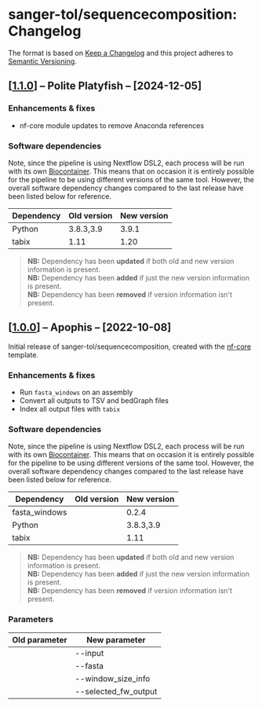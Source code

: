 # sanger-tol/sequencecomposition: Changelog

The format is based on [Keep a Changelog](https://keepachangelog.com/en/1.0.0/)
and this project adheres to [Semantic Versioning](https://semver.org/spec/v2.0.0.html).

## [[1.1.0](https://github.com/sanger-tol/sequencecomposition/releases/tag/1.1.0)] – Polite Platyfish – [2024-12-05]

### Enhancements & fixes

- nf-core module updates to remove Anaconda references

### Software dependencies

Note, since the pipeline is using Nextflow DSL2, each process will be run with its own [Biocontainer](https://biocontainers.pro/#/registry). This means that on occasion it is entirely possible for the pipeline to be using different versions of the same tool. However, the overall software dependency changes compared to the last release have been listed below for reference.

| Dependency | Old version | New version |
| ---------- | ----------- | ----------- |
| Python     | 3.8.3,3.9   | 3.9.1       |
| tabix      | 1.11        | 1.20        |

> **NB:** Dependency has been **updated** if both old and new version information is present. </br> **NB:** Dependency has been **added** if just the new version information is present. </br> **NB:** Dependency has been **removed** if version information isn't present.

## [[1.0.0](https://github.com/sanger-tol/sequencecomposition/releases/tag/1.0.0)] – Apophis – [2022-10-08]

Initial release of sanger-tol/sequencecomposition, created with the [nf-core](https://nf-co.re/) template.

### Enhancements & fixes

- Run `fasta_windows` on an assembly
- Convert all outputs to TSV and bedGraph files
- Index all output files with `tabix`

### Software dependencies

Note, since the pipeline is using Nextflow DSL2, each process will be run with its own [Biocontainer](https://biocontainers.pro/#/registry). This means that on occasion it is entirely possible for the pipeline to be using different versions of the same tool. However, the overall software dependency changes compared to the last release have been listed below for reference.

| Dependency    | Old version | New version |
| ------------- | ----------- | ----------- |
| fasta_windows |             | 0.2.4       |
| Python        |             | 3.8.3,3.9   |
| tabix         |             | 1.11        |

> **NB:** Dependency has been **updated** if both old and new version information is present. </br> **NB:** Dependency has been **added** if just the new version information is present. </br> **NB:** Dependency has been **removed** if version information isn't present.

### Parameters

| Old parameter | New parameter        |
| ------------- | -------------------- |
|               | --input              |
|               | --fasta              |
|               | --window_size_info   |
|               | --selected_fw_output |
